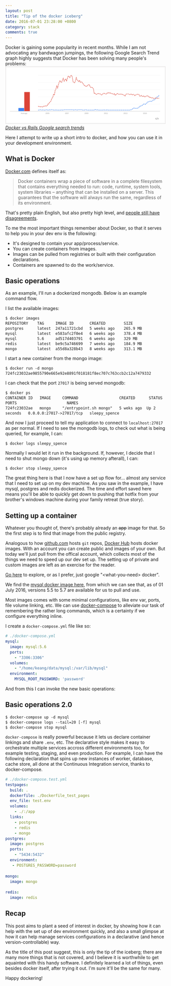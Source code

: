 ```yaml
---
layout: post
title: "Tip of the docker iceberg"
date: 2016-07-01 23:28:00 +0800
category: stack
comments: true
---
```

Docker is gaining some popularity in recent months. While
I am not advocating any bandwagon jumpings, the following Google Search Trend
graph highly suggests that Docker has been solving many people's problems:
[![Docker vs Rails](/images/docker-vs-rails.png)][search_trend]
[_Docker vs Rails Google search trends_][search_trend]

Here I attempt to write up a short intro to docker, and how you can use it
in your development environment.

What is Docker
-----

[Docker.com](https://www.docker.com/what-docker) defines itself as:

> Docker containers wrap a piece of software
> in a complete filesystem that contains
> everything needed to run: code, runtime,
> system tools, system libraries – anything
> that can be installed on a server. This
> guarantees that the software will always run
> the same, regardless of its environment.

That's pretty plain English, but also pretty high level, and [people still have disagreements][commit_strip].

To me the most important things remember about Docker, so that it serves to help you in your dev env
is the following:
- It's designed to contain your app/process/service.
- You can create containers from images.
- Images can be pulled from registries or built with their configuration declarations.
- Containers are spawned to do the work/service.

Basic operations
------

As an example, I'll run a dockerized mongodb. Below is an example command flow.

I list the available images:

```
$ docker images
REPOSITORY    TAG     IMAGE ID       CREATED        SIZE
postgres      latest  247a11721cbd   5 weeks ago    265.9 MB
mysql         latest  e583afc2f0e4   6 weeks ago    378.4 MB
mysql         5.6     ad517d403791   6 weeks ago    329 MB
redis         latest  be9c5a746699   7 weeks ago    184.9 MB
mongo         latest  a55d8a328b43   8 weeks ago    313.1 MB
```

I start a new container from the mongo image:

```
$ docker run -d mongo
724fc23032ae9855790e665e92e8891f018181f8ec707c763ccb2c12a7479332
```

I can check that the port `27017` is being served mongodb:

```
$ docker ps
CONTAINER ID   IMAGE     COMMAND                  CREATED      STATUS        PORTS                      NAMES
724fc23032ae   mongo     "/entrypoint.sh mongo"   5 weks ago  Up 2 seconds   0.0.0.0:27017->27017/tcp   sleepy_spence
```

And now I just proceed to tell my application to connect to `localhost:27017` as per normal.
If I need to see the mongodb logs, to check out what is being queried, for example, I can:

```
$ docker logs sleepy_spence
```

Normally I would let it run in the background. If, however, I decide that I need to shut mongo down
(it's using up memory afterall), I can:

```
$ docker stop sleepy_spence
```

The great thing here is that I now have a set up flow for... almost any service that I need to set up on my dev machine.
As you saw in the example, I have mysql, postgres and redis dockerized. The time and effort saved here means you'll be
able to quickly get down to pushing that hotfix from your brother's windows machine during your family retreat (true story).


Setting up a container
------

Whatever you thought of, there's probably already an ~~app~~ image for that.
So the first step is to find that image from the public registry.

Analogous to how [github.com](http://www.github.com) hosts `git` repos, [Docker Hub](https://hub.docker.com) hosts
docker images. With an account you can create public and images of your own. But today we'll just pull from the offical
account, which collects most of the things we need to speed up our dev set up. The setting up of private and custom
images are left as an exercise for the reader.

[Go here](https://hub.docker.com/explore) to explore, or as I prefer, just google "\<what-you-need\> docker".

We find the [mysql docker image here](https://hub.docker.com/_/mysql/), from which we can see that, as of 01 July 2016, versions 5.5 to 5.7
are available for us to pull and use.

Most images comes with some minimal configurations, like env var, ports, file volume linking, etc. We can use [docker-compose](https://docs.docker.com/compose/)
to alleviate our task of remembering the rather long commands, which is a certainty if we configure everything inline.

I create a `docker-compose.yml` file like so:

```yml
# ./docker-compose.yml
mysql:
  image: mysql:5.6
  ports:
    - "3306:3306"
  volumes:
    - "/home/keang/data/mysql:/var/lib/mysql"
  environment:
    MYSQL_ROOT_PASSWORD: 'password'
```

And from this I can invoke the new basic operations:

Basic operations 2.0
----

```
$ docker-compose up -d mysql
$ docker-compose logs --tail=20 [-f] mysql
$ docker-compose stop mysql
```

`docker-compose` is really powerful because it lets us declare container linkings and share `.env`, etc. The
declarative style makes it easy to orchestrate multiple services accross different environments too, for example testing,
staging, and even production. For example, I can have the following declaration that spins up new instances of
worker, database, cache store, all done at the Continuous Integration service, thanks to docker-compose.

```yml
# ./docker-compose.test.yml
testpages:
  build: .
  dockerfile: ./Dockerfile_test_pages
  env_file: test.env
  volumes:
    - ./:/app
  links:
    - postgres
    - redis
    - mongo
postgres:
  image: postgres
  ports:
    - "5434:5432"
  environment:
   - POSTGRES_PASSWORD=password

mongo:
  image: mongo

redis:
  image: redis
```

Recap
-----

This post aims to plant a seed of interest in docker, by showing how it can help with the set up of dev environment
quickly, and also a small glimpse at how it can help manage services configurations in a declarative (and hence version-controllable) way.

As the title of this post suggest, this is only the tip of the iceberg; there are many more things that is not covered,
and I believe it is worthwhile to get aquainted with this handy software. I definitely learned a lot of things, even
besides docker itself, after trying it out. I'm sure it'll be the same for many.

Happy dockering!

[search_trend]: https://www.google.com.sg/trends/explore#q=%2Fm%2F0wkcjgj%2C%20%2Fm%2F0505cl&cmpt=q&tz=Etc%2FGMT-8
[commit_strip]: http://www.commitstrip.com/en/2016/06/24/how-to-host-a-coder-dinner-party/

